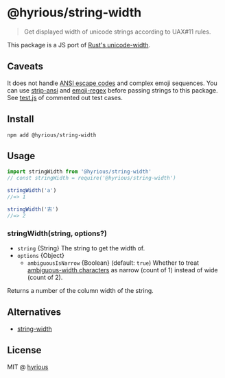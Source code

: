 # @hyrious/string-width

> Get displayed width of unicode strings according to UAX#11 rules.

This package is a JS port of [Rust's unicode-width](https://github.com/unicode-rs/unicode-width).

## Caveats

It does not handle [ANSI escape codes](https://en.wikipedia.org/wiki/ANSI_escape_code) and complex emoji sequences.
You can use [strip-ansi](https://www.npmjs.com/package/strip-ansi) and [emoji-regex](https://www.npmjs.com/package/emoji-regex) before passing strings to this package. See [test.js](./test.js) of commented out test cases.

## Install

```
npm add @hyrious/string-width
```

## Usage

```js
import stringWidth from '@hyrious/string-width'
// const stringWidth = require('@hyrious/string-width')

stringWidth('a')
//=> 1

stringWidth('古')
//=> 2
```

### stringWidth(string, options?)

- `string` {String} The string to get the width of.
- `options` {Object}
  - `ambiguousIsNarrow` {Boolean} (default: `true`) Whether to treat [ambiguous-width characters](https://www.unicode.org/reports/tr11/#Ambiguous) as narrow (count of 1) instead of wide (count of 2).

Returns a number of the column width of the string.

## Alternatives

- [string-width](https://github.com/sindresorhus/string-width)

## License

MIT @ [hyrious](https://github.com/hyrious)
